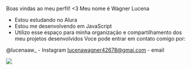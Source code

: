 Boas vindas ao meu perfil! <3
Meu nome é Wagner Lucena
- Estou estudando no Alura
- Estou me desenvolvendo em JavaScript
-  Utilizo esse espaço para minha organização e compartilhamento dos meu projetos desenvolvidos
  Voce pode entrar em contato comigo por:

@lucenaaw_ - Instagram
lucenawagner42678@gmai.com - email

![](link) 
